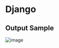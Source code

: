 # Django
## Output Sample
![image](https://github.com/MayarHamed/Django/assets/71563140/6f1fd2cf-3158-4b57-ab22-5dab6c3cbdb7)
